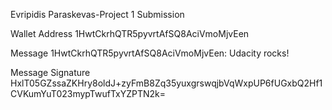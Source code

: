 Evripidis Paraskevas-Project 1 Submission

Wallet Address
1HwtCkrhQTR5pyvrtAfSQ8AciVmoMjvEen

Message
1HwtCkrhQTR5pyvrtAfSQ8AciVmoMjvEen: Udacity rocks!

Message Signature
HxlT05GZssaZKHry8oldJ+zyFmB8Zq35yuxgrswqjbVqWxpUP6fUGxbQ2Hf1CVKumYuT023mypTwufTxYZPTN2k=